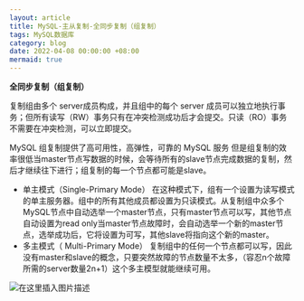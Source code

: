 ```yaml
---
layout: article
title: MySQL-主从复制-全同步复制（组复制） 
tags: MySQL数据库
category: blog
date: 2022-04-08 00:00:00 +08:00
mermaid: true
---
```


**全同步复制（组复制）**

复制组由多个 server成员构成，并且组中的每个 server 成员可以独立地执行事务；但所有读写（RW）事务只有在冲突检测成功后才会提交。只读（RO）事务不需要在冲突检测，可以立即提交。

MySQL 组复制提供了高可用性，高弹性，可靠的 MySQL 服务
但是组复制的效率很低当master节点写数据的时候，会等待所有的slave节点完成数据的复制，然后才继续往下进行；组复制的每一个节点都可能是slave。

- 单主模式（Single-Primary Mode）
在这种模式下，组有一个设置为读写模式的单主服务器。组中的所有其他成员都设置为只读模式。从复制组中众多个MySQL节点中自动选举一个master节点，只有master节点可以写，其他节点自动设置为read only当master节点故障时，会自动选举一个新的master节点，选举成功后，它将设置为可写，其他slave将指向这个新的master。
- 多主模式（ Multi-Primary Mode）
复制组中的任何一个节点都可以写，因此没有master和slave的概念，只要突然故障的节点数量不太多，（容忍n个故障所需的server数量2n+1）这个多主模型就能继续可用。

![在这里插入图片描述](https://img-blog.csdnimg.cn/af1cdb81dadd482d82f92ace10aabf08.png?x-oss-process=image/watermark,type_d3F5LXplbmhlaQ,shadow_50,text_Q1NETiBAeXV0YW9fNTE3,size_20,color_FFFFFF,t_70,g_se,x_16)

